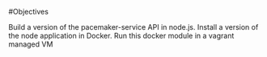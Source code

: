 #Objectives

Build a version of the pacemaker-service API in node.js. Install a version of the node application in Docker. Run this docker module in a vagrant managed VM
